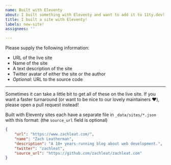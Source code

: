```yaml
---
name: Built with Eleventy
about: I built something with Eleventy and want to add it to 11ty.dev!
title: I built a site with Eleventy!
labels: new-site!
assignees: ''

---
```


Please supply the following information:

* URL of the live site
* Name of the site
* A text description of the site
* Twitter avatar of either the site or the author
* _Optional_: URL to the source code

---

Sometimes it can take a little bit to get all of these on the live site. If you want a faster turnaround (or want to be nice to our lovely maintainers ❤️), please open a pull request instead!

Built with Eleventy sites each have a separate file in `_data/sites/*.json` with this format: (the `source_url` field is optional)

```json
{
	"url": "https://www.zachleat.com/",
	"name": "Zach Leatherman",
	"description": "A 10+ years-running blog about web development.",
	"twitter": "zachleat",
	"source_url": "https://github.com/zachleat/zachleat.com"
}
```
